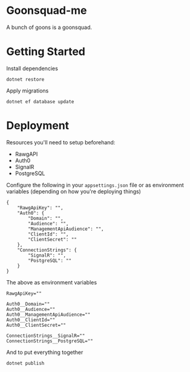 # Goonsquad-me

A bunch of goons is a goonsquad.

# Getting Started

Install dependencies

```
dotnet restore
```

Apply migrations

```
dotnet ef database update
```

# Deployment

Resources you'll need to setup beforehand:

* RawgAPI
* Auth0
* SignalR
* PostgreSQL

Configure the following in your `appsettings.json` file or as environment variables (depending on how you're deploying things)

```
{
    "RawgApiKey": "",
    "Auth0": {
        "Domain": "",
        "Audience": "",
        "ManagementApiAudience": "",
        "ClientId": "",
        "ClientSecret": ""
    },
    "ConnectionStrings": {
        "SignalR": "",
        "PostgreSQL": ""
    }
}
```

The above as environment variables

```
RawgApiKey=""

Auth0__Domain=""
Auth0__Audience=""
Auth0__ManagementApiAudience=""
Auth0__ClientId=""
Auth0__ClientSecret=""

ConnectionStrings__SignalR=""
ConnectionStrings__PostgreSQL=""
```

And to put everything together

```
dotnet publish
```
